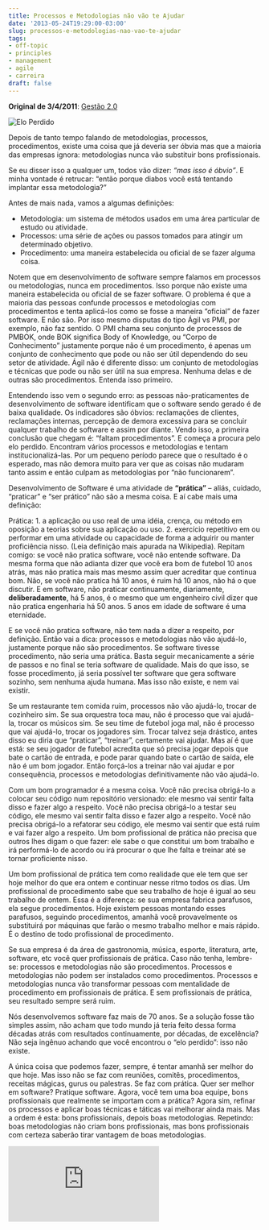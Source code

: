 ```yaml
---
title: Processos e Metodologias não vão te Ajudar
date: '2013-05-24T19:29:00-03:00'
slug: processos-e-metodologias-nao-vao-te-ajudar
tags:
- off-topic
- principles
- management
- agile
- carreira
draft: false
---
```


**Original de 3/4/2011**: [Gestão 2.0](http://info.abril.com.br/noticias/rede/gestao20/software/processos-e-metodologias-nao-vao-te-ajudar/)

![Elo Perdido](https://akitaonrails.s3.amazonaws.com/assets/image_asset/image/352/eloperdido.jpg)

Depois de tanto tempo falando de metodologias, processos, procedimentos, existe uma coisa que já deveria ser óbvia mas que a maioria das empresas ignora: metodologias nunca vão substituir bons profissionais.

Se eu disser isso a qualquer um, todos vão dizer: _“mas isso é óbvio”_. E minha vontade é retrucar: “então porque diabos você está tentando implantar essa metodologia?”

Antes de mais nada, vamos a algumas definições:

* Metodologia: um sistema de métodos usados em uma área particular de estudo ou atividade.
* Processos: uma série de ações ou passos tomados para atingir um determinado objetivo.
* Procedimento: uma maneira estabelecida ou oficial de se fazer alguma coisa.

Notem que em desenvolvimento de software sempre falamos em processos ou metodologias, nunca em procedimentos. Isso porque não existe uma maneira estabelecida ou oficial de se fazer software. O problema é que a maioria das pessoas confunde processos e metodologias com procedimentos e tenta aplicá-los como se fosse a maneira “oficial” de fazer software. E não são. Por isso mesmo disputas do tipo Ágil vs PMI, por exemplo, não faz sentido. O PMI chama seu conjunto de processos de PMBOK, onde BOK significa Body of Knowledge, ou “Corpo de Conhecimento” justamente porque não é um procedimento, é apenas um conjunto de conhecimento que pode ou não ser útil dependendo do seu setor de atividade. Ágil não é diferente disso: um conjunto de metodologias e técnicas que pode ou não ser útil na sua empresa. Nenhuma delas e de outras são procedimentos. Entenda isso primeiro.

Entendendo isso vem o segundo erro: as pessoas não-praticamentes de desenvolvimento de software identificam que o software sendo gerado é de baixa qualidade. Os indicadores são óbvios: reclamações de clientes, reclamações internas, percepção de demora excessiva para se concluir qualquer trabalho de software e assim por diante. Vendo isso, a primeira conclusão que chegam é: “faltam procedimentos”. E começa a procura pelo elo perdido. Encontram vários processos e metodologias e tentam institucionalizá-las. Por um pequeno período parece que o resultado é o esperado, mas não demora muito para ver que as coisas não mudaram tanto assim e então culpam as metodologias por “não funcionarem”.

Desenvolvimento de Software é uma atividade de **“prática”** – aliás, cuidado, “praticar” e “ser prático” não são a mesma coisa. E aí cabe mais uma definição:

Prática: 1. a aplicação ou uso real de uma idéia, crença, ou método em oposição a teorias sobre sua aplicação ou uso. 2. exercício repetitivo em ou performar em uma atividade ou capacidade de forma a adquirir ou manter proficiência nisso. (Leia definição mais apurada na Wikipedia).
Repitam comigo: se você não pratica software, você não entende software. Da mesma forma que não adianta dizer que você era bom de futebol 10 anos atrás, mas não pratica mais mas mesmo assim quer acreditar que continua bom. Não, se você não pratica há 10 anos, é ruim há 10 anos, não há o que discutir. E em software, não praticar continuamente, diariamente, **deliberadamente**, há 5 anos, é o mesmo que um engenheiro civil dizer que não pratica engenharia há 50 anos. 5 anos em idade de software é uma eternidade.

E se você não pratica software, não tem nada a dizer a respeito, por definição. Então vai a dica: processos e metodologias não vão ajudá-lo, justamente porque não são procedimentos. Se software tivesse procedimento, não seria uma prática. Basta seguir mecanicamente a série de passos e no final se teria software de qualidade. Mais do que isso, se fosse procedimento, já seria possível ter software que gera software sozinho, sem nenhuma ajuda humana. Mas isso não existe, e nem vai existir.

Se um restaurante tem comida ruim, processos não vão ajudá-lo, trocar de cozinheiro sim. Se sua orquestra toca mau, não é processo que vai ajudá-la, trocar os músicos sim. Se seu time de futebol joga mal, não é processo que vai ajudá-lo, trocar os jogadores sim. Trocar talvez seja drástico, antes disso eu diria que “praticar”, “treinar”, certamente vai ajudar. Mas aí é que está: se seu jogador de futebol acredita que só precisa jogar depois que bate o cartão de entrada, e pode parar quando bate o cartão de saída, ele não é um bom jogador. Então forçá-los a treinar não vai ajudar e por consequência, processos e metodologias definitivamente não vão ajudá-lo.

Com um bom programador é a mesma coisa. Você não precisa obrigá-lo a colocar seu código num repositório versionado: ele mesmo vai sentir falta disso e fazer algo a respeito. Você não precisa obrigá-lo a testar seu código, ele mesmo vai sentir falta disso e fazer algo a respeito. Você não precisa obrigá-lo a refatorar seu código, ele mesmo vai sentir que está ruim e vai fazer algo a respeito. Um bom profissional de prática não precisa que outros lhes digam o que fazer: ele sabe o que constitui um bom trabalho e irá performá-lo de acordo ou irá procurar o que lhe falta e treinar até se tornar proficiente nisso.

Um bom profissional de prática tem como realidade que ele tem que ser hoje melhor do que era ontem e continuar nesse ritmo todos os dias. Um profissional de procedimento sabe que seu trabalho de hoje é igual ao seu trabalho de ontem. Essa é a diferença: se sua empresa fabrica parafusos, ela segue procedimentos. Hoje existem pessoas montando esses parafusos, seguindo procedimentos, amanhã você provavelmente os substituirá por máquinas que farão o mesmo trabalho melhor e mais rápido. É o destino de todo profissional de procedimento.

Se sua empresa é da área de gastronomia, música, esporte, literatura, arte, software, etc você quer profissionais de prática. Caso não tenha, lembre-se: processos e metodologias não são procedimentos. Processos e metodologias não podem ser instalados como procedimentos. Processos e metodologias nunca vão transformar pessoas com mentalidade de procedimento em profissionais de prática. E sem profissionais de prática, seu resultado sempre será ruim.

Nós desenvolvemos software faz mais de 70 anos. Se a solução fosse tão simples assim, não acham que todo mundo já teria feito dessa forma décadas atrás com resultados continuamente, por décadas, de excelência? Não seja ingênuo achando que você encontrou o “elo perdido”: isso não existe.

A única coisa que podemos fazer, sempre, é tentar amanhã ser melhor do que hoje. Mas isso não se faz com reuniões, comitês, procedimentos, receitas mágicas, gurus ou palestras. Se faz com prática. Quer ser melhor em software? Pratique software. Agora, você tem uma boa equipe, bons profissionais que realmente se importam com a prática? Agora sim, refinar os processos e aplicar boas técnicas e táticas vai melhorar ainda mais. Mas a ordem é esta: bons profissionais, depois boas metodologias. Repetindo: boas metodologias não criam bons profissionais, mas bons profissionais com certeza saberão tirar vantagem de boas metodologias.

<div class="embed-container">
<iframe src="http://www.youtube.com/embed/cOQnBdQvqOs" frameborder="0" allowfullscreen></iframe>
</div>
